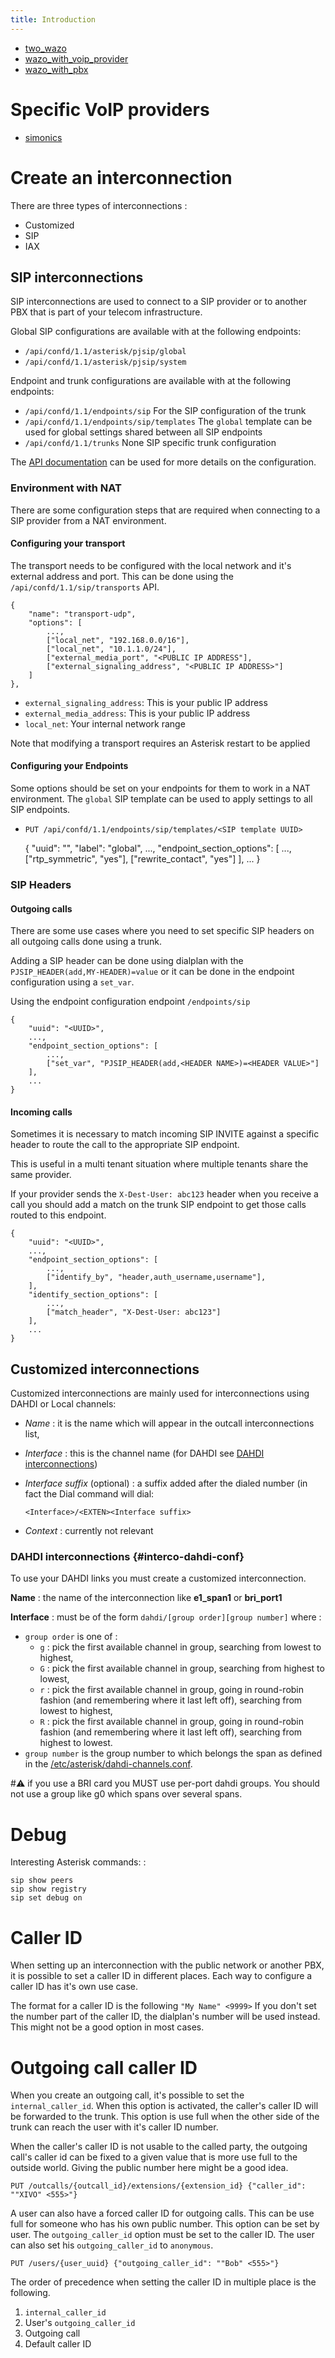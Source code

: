 ```yaml
---
title: Introduction
---
```


- [two_wazo](/uc-doc/administration/interconnections/two_wazo)
- [wazo_with_voip_provider](/uc-doc/administration/interconnections/wazo_with_voip_provider)
- [wazo_with_pbx](/uc-doc/administration/interconnections/wazo_with_pbx)

Specific VoIP providers
=======================

- [simonics](/uc-doc/administration/interconnections/simonics)

Create an interconnection
=========================

There are three types of interconnections :

-   Customized
-   SIP
-   IAX

SIP interconnections
--------------------

SIP interconnections are used to connect to a SIP provider or to another
PBX that is part of your telecom infrastructure.

Global SIP configurations are available with at the following endpoints:

- `/api/confd/1.1/asterisk/pjsip/global`
- `/api/confd/1.1/asterisk/pjsip/system`

Endpoint and trunk configurations are available with at the following endpoints:

- `/api/confd/1.1/endpoints/sip` For the SIP configuration of the trunk
- `/api/confd/1.1/endpoints/sip/templates` The `global` template can be used for global settings shared between all SIP endpoints
- `/api/confd/1.1/trunks` None SIP specific trunk configuration

The [API documentation](/documentation/api/configuration.html) can be used for more details on the configuration.


### Environment with NAT

There are some configuration steps that are required when connecting to
a SIP provider from a NAT environment.

#### Configuring your transport

The transport needs to be configured with the local network and it's external address and port.
This can be done using the `/api/confd/1.1/sip/transports` API.

    {
        "name": "transport-udp",
        "options": [
            ...,
            ["local_net", "192.168.0.0/16"],
            ["local_net", "10.1.1.0/24"],
            ["external_media_port", "<PUBLIC IP ADDRESS"],
            ["external_signaling_address", "<PUBLIC IP ADDRESS>"]
        ]
    },

- `external_signaling_address`: This is your public IP address
- `external_media_address`: This is your public IP address
- `local_net`: Your internal network range

Note that modifying a transport requires an Asterisk restart to be applied


#### Configuring your Endpoints

Some options should be set on your endpoints for them to work in a NAT environment. The `global` SIP
template can be used to apply settings to all SIP endpoints.

- `PUT /api/confd/1.1/endpoints/sip/templates/<SIP template UUID>`

    {
        "uuid": "<UUID>",
        "label": "global",
        ...,
        "endpoint_section_options": [
            ...,
            ["rtp_symmetric", "yes"],
            ["rewrite_contact", "yes"]
        ],
        ...
    }


### SIP Headers


#### Outgoing calls

There are some use cases where you need to set specific SIP headers on all outgoing
calls done using a trunk.

Adding a SIP header can be done using dialplan with the `PJSIP_HEADER(add,MY-HEADER)=value`
or it can be done in the endpoint configuration using a `set_var`.

Using the endpoint configuration endpoint `/endpoints/sip`

    {
        "uuid": "<UUID>",
        ...,
        "endpoint_section_options": [
            ...,
            ["set_var", "PJSIP_HEADER(add,<HEADER NAME>)=<HEADER VALUE>"]
        ],
        ...
    }


#### Incoming calls

Sometimes it is necessary to match incoming SIP INVITE against a specific header to route the
call to the appropriate SIP endpoint.

This is useful in a multi tenant situation where multiple tenants share the same provider.

If your provider sends the `X-Dest-User: abc123` header when you receive a call you should add a
match on the trunk SIP endpoint to get those calls routed to this endpoint.

    {
        "uuid": "<UUID>",
        ...,
        "endpoint_section_options": [
            ...,
            ["identify_by", "header,auth_username,username"],
        ],
        "identify_section_options": [
            ...,
            ["match_header", "X-Dest-User: abc123"]
        ],
        ...
    }


Customized interconnections
---------------------------

Customized interconnections are mainly used for interconnections using
DAHDI or Local channels:

-   *Name* : it is the name which will appear in the outcall
    interconnections list,
-   *Interface* : this is the channel name (for DAHDI see
    [DAHDI interconnections](/uc-doc/administration/interconnections/introduction#interco-dahdi-conf))
-   *Interface suffix* (optional) : a suffix added after the dialed
    number (in fact the Dial command will dial:

        <Interface>/<EXTEN><Interface suffix>

-   *Context* : currently not relevant

### DAHDI interconnections {#interco-dahdi-conf}

To use your DAHDI links you must create a customized interconnection.

**Name** : the name of the interconnection like **e1_span1** or
**bri_port1**

**Interface** : must be of the form `dahdi/[group order][group number]`
where :

-   `group order` is one of :
    -   `g` : pick the first available channel in group, searching from
        lowest to highest,
    -   `G` : pick the first available channel in group, searching from
        highest to lowest,
    -   `r` : pick the first available channel in group, going in
        round-robin fashion (and remembering where it last left off),
        searching from lowest to highest,
    -   `R` : pick the first available channel in group, going in
        round-robin fashion (and remembering where it last left off),
        searching from highest to lowest.
-   `group number` is the group number to which belongs the span as
    defined in the [/etc/asterisk/dahdi-channels.conf](/uc-doc/administration/hardware/introduction#asterisk-dahdi-channel-conf).

#:warning: if you use a BRI card you MUST use per-port dahdi groups. You should not
use a group like g0 which spans over several spans.

Debug
=====

Interesting Asterisk commands: :

    sip show peers
    sip show registry
    sip set debug on

Caller ID
=========

When setting up an interconnection with the public network or another
PBX, it is possible to set a caller ID in different places. Each way to
configure a caller ID has it's own use case.

The format for a caller ID is the following `"My Name" <9999>` If you
don't set the number part of the caller ID, the dialplan's number will
be used instead. This might not be a good option in most cases.

Outgoing call caller ID
=======================

When you create an outgoing call, it's possible to set the
`internal_caller_id`. When this option is activated, the caller's
caller ID will be forwarded to the trunk. This option is use full when
the other side of the trunk can reach the user with it's caller ID
number.

When the caller's caller ID is not usable to the called party, the
outgoing call's caller id can be fixed to a given value that is more
use full to the outside world. Giving the public number here might be a
good idea.

`PUT /outcalls/{outcall_id}/extensions/{extension_id} {"caller_id": ""XIVO" <555>"}`

A user can also have a forced caller ID for outgoing calls. This can be
use full for someone who has his own public number. This option can be
set by user. The `outgoing_caller_id` option must be set to the caller
ID. The user can also set his `outgoing_caller_id` to `anonymous`.

`PUT /users/{user_uuid} {"outgoing_caller_id": ""Bob" <555>"}`

The order of precedence when setting the caller ID in multiple place is
the following.

1.  `internal_caller_id`
2.  User's `outgoing_caller_id`
3.  Outgoing call
4.  Default caller ID
